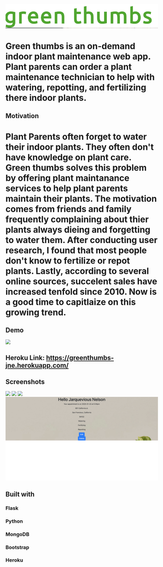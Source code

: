 ![](static/logo.png)

# Green thumbs is an on-demand indoor plant maintenance web app. Plant parents can order a plant maintenance technician to help with watering, repotting, and fertilizing there indoor plants. 

## Motivation
# Plant Parents often forget to water their indoor plants. They often don't have knowledge on plant care. Green thumbs solves this problem by offering plant maintanance services to help plant parents maintain  their plants. The motivation comes from friends and family frequently complaining about thier plants always dieing and forgetting to water them. After conducting user research, I found that most people don't know to fertilize or repot plants. Lastly, according to several online sources, succelent sales have increased tenfold since 2010. Now is a good time to capitlaize on this growing trend. 


## Demo
![](static/green.gif)

## Heroku Link: https://greenthumbs-jne.herokuapp.com/


## Screenshots
![](static/1.png)
![](static/2.png)
![](static/3.png)
![](static/4.png)


## Built with
### Flask
### Python
### MongoDB
### Bootstrap
### Heroku

